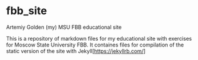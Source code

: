 # fbb_site
Artemiy Golden (my) MSU FBB educational site

This is a repository of markdown files for my educational site with exercises for Moscow State University FBB. It containes files for compilation of the static version of the site with Jekyll[https://jekyllrb.com/] 
